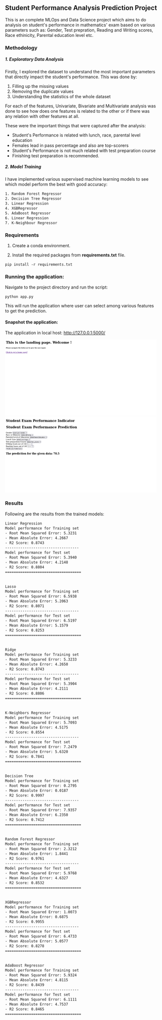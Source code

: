 ## Student Performance Analysis Prediction Project

This is an complete MLOps and Data Science project which aims to do analysis on student's performance in mathematics' exam based on various parameters such as: Gender, Test prepration, Reading and Writing scores, Race ethinicity, Parental education level etc.

### Methodology

##### 1. Exploratory Data Analysis

Firstly, I explored the dataset to understand the most important parameters that directly impact the student's performance. This was done by:

1. Filling up the missing values
2. Removing the duplicate values
3. Understanding the statistics of the whole dataset

For each of the features, Univariate, Bivariate and Multivariate analysis was done to see how does one features is related to the other or if there was any relation with other features at all.

These were the important things that were captured after the analysis:

- Student's Performance is related with lunch, race, parental level education
- Females lead in pass percentage and also are top-scorers
- Student's Performance is not much related with test preparation course
- Finishing test preparation is recommended.

##### 2. Model Training

I have implemented various supervised machine learning models to see which model perform the best with good accuracy:

    1. Random Forest Regressor
    2. Decision Tree Regressor
    3. Linear Regression
    4. XGBRegressor
    5. AdaBoost Regressor
    6. Linear Regression
    7. K-Neighbour Regressor

### Requirements

1. Create a conda environment.

2. Install the required packages from **requirements.txt** file.

```
pip install -r requirements.txt
```

### Running the application:

Navigate to the project directory and run the script:

```
python app.py
```

This will run the application where user can select among various features to get the prediction.

#### Snapshot the application:

The application in local host: http://127.0.0.1:5000/

<img src="images/image2.png" width="500" height="250" />

<img src="images/image1.png" width="500" height="250" />

### Results

Following are the results from the trained models:

```
Linear Regression
Model performance for Training set
- Root Mean Squared Error: 5.3231
- Mean Absolute Error: 4.2667
- R2 Score: 0.8743
----------------------------------
Model performance for Test set
- Root Mean Squared Error: 5.3940
- Mean Absolute Error: 4.2148
- R2 Score: 0.8804
===================================


Lasso
Model performance for Training set
- Root Mean Squared Error: 6.5938
- Mean Absolute Error: 5.2063
- R2 Score: 0.8071
----------------------------------
Model performance for Test set
- Root Mean Squared Error: 6.5197
- Mean Absolute Error: 5.1579
- R2 Score: 0.8253
===================================


Ridge
Model performance for Training set
- Root Mean Squared Error: 5.3233
- Mean Absolute Error: 4.2650
- R2 Score: 0.8743
----------------------------------
Model performance for Test set
- Root Mean Squared Error: 5.3904
- Mean Absolute Error: 4.2111
- R2 Score: 0.8806
===================================


K-Neighbors Regressor
Model performance for Training set
- Root Mean Squared Error: 5.7093
- Mean Absolute Error: 4.5175
- R2 Score: 0.8554
----------------------------------
Model performance for Test set
- Root Mean Squared Error: 7.2479
- Mean Absolute Error: 5.6320
- R2 Score: 0.7841
===================================


Decision Tree
Model performance for Training set
- Root Mean Squared Error: 0.2795
- Mean Absolute Error: 0.0187
- R2 Score: 0.9997
----------------------------------
Model performance for Test set
- Root Mean Squared Error: 7.9357
- Mean Absolute Error: 6.2350
- R2 Score: 0.7412
===================================


Random Forest Regressor
Model performance for Training set
- Root Mean Squared Error: 2.3212
- Mean Absolute Error: 1.8441
- R2 Score: 0.9761
----------------------------------
Model performance for Test set
- Root Mean Squared Error: 5.9768
- Mean Absolute Error: 4.6327
- R2 Score: 0.8532
===================================


XGBRegressor
Model performance for Training set
- Root Mean Squared Error: 1.0073
- Mean Absolute Error: 0.6875
- R2 Score: 0.9955
----------------------------------
Model performance for Test set
- Root Mean Squared Error: 6.4733
- Mean Absolute Error: 5.0577
- R2 Score: 0.8278
===================================


AdaBoost Regressor
Model performance for Training set
- Root Mean Squared Error: 5.9324
- Mean Absolute Error: 4.8115
- R2 Score: 0.8439
----------------------------------
Model performance for Test set
- Root Mean Squared Error: 6.1111
- Mean Absolute Error: 4.7537
- R2 Score: 0.8465
===================================

```
